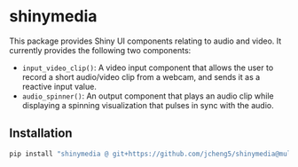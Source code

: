 # shinymedia

This package provides Shiny UI components relating to audio and video. It currently provides the following two components:

- `input_video_clip()`: A video input component that allows the user to record a short audio/video clip from a webcam, and sends it as a reactive input value.
- `audio_spinner()`: An output component that plays an audio clip while displaying a spinning visualization that pulses in sync with the audio.

## Installation

```sh
pip install "shinymedia @ git+https://github.com/jcheng5/shinymedia@multilingual?subdirectory=python-package"
```
